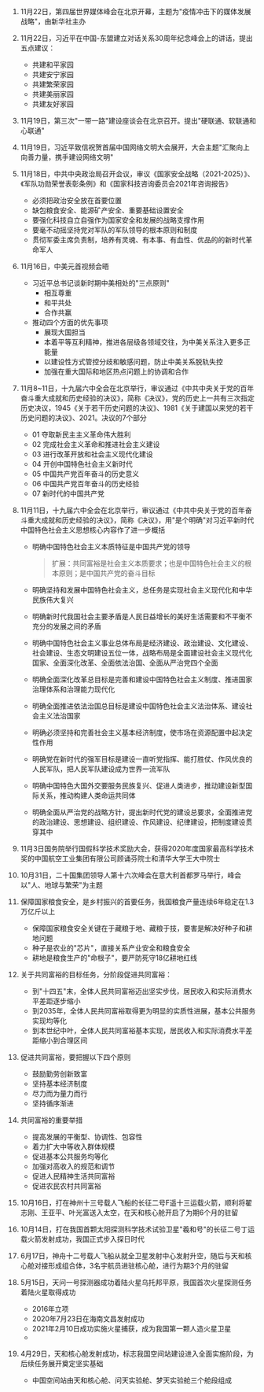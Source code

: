 1. 11月22日，第四届世界媒体峰会在北京开幕，主题为"疫情冲击下的媒体发展战略"，由新华社主办

2. 11月22日，习近平在中国-东盟建立对话关系30周年纪念峰会上的讲话，提出五点建议：

   - 共建和平家园
   - 共建安宁家园
   - 共建繁荣家园
   - 共建美丽家园
   - 共建友好家园

3. 11月19日，第三次"一带一路"建设座谈会在北京召开。提出"硬联通、软联通和心联通"

4. 11月19日，习近平致信祝贺首届中国网络文明大会展开，大会主题"汇聚向上向善力量，携手建设网络文明"

5. 11月18日，中共中央政治局召开会议，审议《国家安全战略（2021-2025）》、《军队功勋荣誉表彰条例》和《国家科技咨询委员会2021年咨询报告》

   - 必须把政治安全放在首要位置
   - 缺包粮食安全、能源矿产安全、重要基础设置安全
   - 要强化科技自立自强作为国家安全和发展的战略支撑作用
   - 要毫不动摇坚持党对军队的军队领导的根本原则和制度
   - 贯彻军委主席负责制，培养有灵魂、有本事、有血性、优品的的新时代革命军人

6. 11月16日，中美元首视频会晤

   - 习近平总书记谈新时期中美相处的"三点原则"
     - 相互尊重
     - 和平共处
     - 合作共赢
   - 推动四个方面的优先事项
     - 展现大国担当
     - 本着平等互利精神，推进各层级各领域交往，为中美关系注入更多正能量
     - 以建设性方式管控分歧和敏感问题，防止中美关系脱轨失控
     - 加强在重大国际和地区热点问题上的协调和合作

7. 11月8~11日，十九届六中全会在北京举行，审议通过《中共中央关于党的百年奋斗重大成就和历史经验的决议》，简称《决议》，党的历史上一共有三次指定历史决议，1945《关于若干历史问题的决议》、1981《关于建国以来党的若干历史问题的决议》、2021。决议的7个部分

   - 01 夺取新民主主义革命伟大胜利
   - 02 完成社会主义革命和推进社会主义建设
   - 03 进行改革开放和社会主义现代化建设
   - 04 开创中国特色社会主义新时代
   - 05 中国共产党百年奋斗的历史意义
   - 06 中国共产党百年奋斗的历史经验
   - 07 新时代的中国共产党

8. 11月11日，十九届六中全会在北京举行，审议通过《中共中央关于党的百年奋斗重大成就和历史经验的决议》，简称《决议》，用"是个明确"对习近平新时代中国特色社会主义思想核心内容作了进一步概括

   - 明确中国特色社会主义本质特征是中国共产党的领导

     > 扩展：共同富裕是社会主义本质要求；也是中国特色社会主义的根本原则；是中国共产党的奋斗目标

   - 明确坚持和发展中国特色社会主义，总任务是实现社会主义现代化和中华民族伟大复兴

   - 明确新时代我国社会主要矛盾是人民日益增长的美好生活需要和不平衡不充分的发展之间的矛盾

   - 明确中国特色社会主义事业总体布局是经济建设、政治建设、文化建设、社会建设、生态文明建设五位一体，战略布局是全面建设社会主义现代化国家、全面深化改革、全面依法治国、全面从严治党四个全面

   - 明确全面深化改革总目标是完善和建设中国特色社会主义制度、推进国家治理体系和治理能力现代化

   - 明确全面推进依法治国总目标是建设中国特色社会主义法治体系、建设社会主义法治国家

   - 明确必须坚持和完善社会主义基本经济制度，使市场在资源配置中起决定性作用

   - 明确党在新时代的强军目标是建设一直听党指挥、能打胜仗、作风优良的人民军队，把人民军队建设成为世界一流军队

   - 明确中国特色大国外交要服务民族复兴、促进人类进步，推动建设新型国际关系，推动构建人类命运共同体

   - 明确全面从严治党的战略方针，提出新时代党的建设总要求，全面推进党的政治建设、思想建设、组织建设、作风建设、纪律建设，把制度建设贯穿其中

9. 11月3日国务院举行国假科学技术奖励大会，获得2020年度国家最高科学技术奖的中国航空工业集团有限公司顾诵芬院士和清华大学王大中院士

10. 10月31日，二十国集团领导人第十六次峰会在意大利首都罗马举行，峰会以"人、地球与繁荣"为主题

11. 保障国家粮食安全，是乡村振兴的首要任务，我国粮食产量连续6年稳定在1.3万亿斤以上

    - 保障国家粮食安全关键在于藏粮于地、藏粮于技，要害是解决好种子和耕地问题
    - 种子是农业的"芯片"，直接关系产业安全和粮食安全
    - 耕地是粮食生产的"命根子"，要严防死守18亿耕地红线

12. 关于共同富裕的目标任务，分阶段促进共同富裕：

    - 到"十四五"末，全体人民共同富裕迈出坚实步伐，居民收入和实际消费水平差距逐步缩小
    - 到2035年，全体人民共同富裕取得更为明显的实质性进展，基本公共服务实现均等化
    - 到本世纪中叶，全体人民共同富裕基本实现，居民收入和实际消费水平差距缩小到合理区间

13. 促进共同富裕，要把握以下四个原则

    - 鼓励勤劳创新致富
    - 坚持基本经济制度
    - 尽力而为量力而行
    - 坚持循序渐进

14. 共同富裕的重要举措

    - 提高发展的平衡型、协调性、包容性
    - 着力扩大中等收入群体规模
    - 促进基本公共服务均等化
    - 加强对高收入的规范和调节
    - 促进人民精神生活共同富裕
    - 促进农民农村共同富裕

15.  10月16日，打在神州十三号载人飞船的长征二号F遥十三运载火箭，顺利将翟志刚、王亚平、叶光富送入太空，在天和核心舱开启了为期6个月的驻留

16. 10月14日，打在我国首颗太阳探测科学技术试验卫星"羲和号"的长征二号丁运载火箭发射成功，我国正式步入探日时代

17. 6月17日，神舟十二号载人飞船从就全卫星发射中心发射升空，随后与天和核心舱对接形成组合体，3名宇航员进驻核心舱，进行为期3个月的驻留

18. 5月15日，天问一号探测器成功着陆火星乌托邦平原，我国首次火星探测任务着陆火星取得成功

    - 2016年立项
    - 2020年7月23日在海南文昌发射成功
    - 2021年2月10日成功实施火星捕获，成为我国第一颗人造火星卫星
    - 

19. 4月29日，天和核心舱发射成功，标志我国空间站建设进入全面实施阶段，为后续任务展开奠定坚实基础

    - 中国空间站由天和核心舱、问天实验舱、梦天实验舱三个舱段组成
